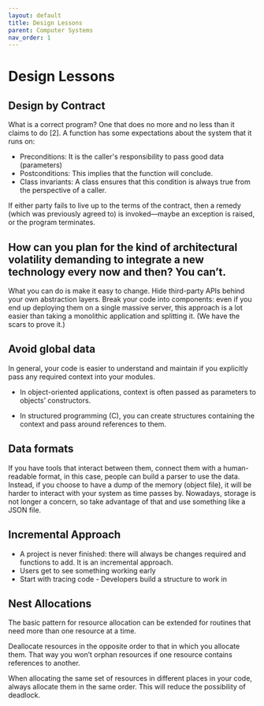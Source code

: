 ```yaml
---
layout: default
title: Design Lessons
parent: Computer Systems
nav_order: 1
---
```


# Design Lessons

## Design by Contract

What is a correct program? One that does no more and no less than it claims
to do [2]. A function has some expectations about the system that it runs on:

* Preconditions: It is the caller's responsibility to pass good data (parameters)
* Postconditions: This implies that the function will conclude.
* Class invariants: A class ensures that this condition is always true from the
  perspective of a caller.

If either party fails to live up to the terms of the contract, then a
remedy (which was previously agreed to) is invoked—maybe an
exception is raised, or the program terminates.

## How can you plan for the kind of architectural volatility demanding to integrate a new technology every now and then? You can’t.

What you can do is make it easy to change. Hide third-party
APIs behind your own abstraction layers. Break your code into
components: even if you end up deploying them on a single
massive server, this approach is a lot easier than taking a
monolithic application and splitting it. (We have the scars to
prove it.)

## Avoid global data

In general, your code is easier to understand and maintain if you explicitly pass any
required context into your modules.

* In object-oriented applications, context is often passed as parameters to
objects’ constructors. 

* In structured programming (C), you can create structures containing the context and pass around
references to them.

## Data formats

If you have tools that interact between them, connect them with a human-readable format, in this case, people can build
a parser to use the data. Instead, if you choose to have a dump of the memory (object file), it will be harder to interact
with your system as time passes by. Nowadays, storage is not longer a concern, so take advantage of that and use something
like a JSON file.

## Incremental Approach

* A project is never finished: there will always be changes required and functions to add. It is an incremental approach.
* Users get to see something working early
* Start with tracing code - Developers build a structure to work in

## Nest Allocations

The basic pattern for resource allocation can be extended for
routines that need more than one resource at a time.

Deallocate resources in the opposite order to that in which you
allocate them. That way you won’t orphan resources if one resource
contains references to another.

When allocating the same set of resources in different places in
your code, always allocate them in the same order. This will reduce
the possibility of deadlock.

